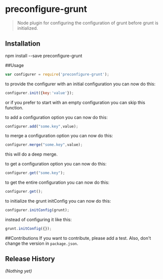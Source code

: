 # preconfigure-grunt

> Node plugin for configuring the configuration of grunt before grunt is initialized.

## Installation
    
npm install --save preconfigure-grunt

##Usage

```js
var configurer = require('preconfigure-grunt');
```

to provide the configurer with an initial configuration you can now do this:

```js
configurer.init({key:'value'});
```

or if you prefer to start with an empty configuration you can skip this function.

to add a configuration option you can now do this:
```js
configurer.add("some.key",value);
```

to merge a configuration option you can now do this:
```js
configurer.merge("some.key",value);
```

this will do a deep merge.

to get a configuration option you can now do this:
```js
configurer.get("some.key");
```

to get the entire configuration you can now do this:
```js
configurer.get();
```

to initialize the grunt initConfig you can now do this:

```js
configurer.initConfig(grunt);
```

instead of configuring it like this:
```js
grunt.initConfig({});
```

##Contributions
If you want to contribute, please add a test. Also, don't change the version in `package.json`.

## Release History
_(Nothing yet)_
